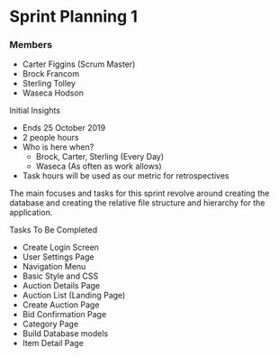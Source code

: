 # Sprint Planning 1
### Members
- Carter Figgins (Scrum Master)
- Brock Francom
- Sterling Tolley
- Waseca Hodson

Initial Insights
- Ends 25 October 2019
- 2 people hours
- Who is here when?
  + Brock, Carter, Sterling (Every Day)
  + Waseca (As often as work allows)
- Task hours will be used as our metric for retrospectives

The main focuses and tasks for this sprint revolve around creating the database and creating the relative file structure and hierarchy for the application.

Tasks To Be Completed
- Create Login Screen
- User Settings Page
- Navigation Menu
- Basic Style and CSS
- Auction Details Page
- Auction List (Landing Page)
- Create Auction Page
- Bid Confirmation Page
- Category Page
- Build Database models
- Item Detail Page

